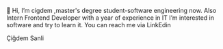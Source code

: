 👋 Hi, I’m cigdem ,master's degree student-software engineering now.
Also Intern Frontend Developer with a year of experience in IT
I’m interested in software and try to learn it.
You can reach me via LinkEdin 

Çiğdem Sanli

